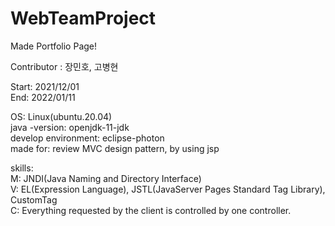 # WebTeamProject

Made Portfolio Page!

Contributor : 장민호, 고병현

Start: 2021/12/01 \
End: 2022/01/11

OS: Linux(ubuntu.20.04)\
java -version: openjdk-11-jdk\
develop environment: eclipse-photon\
made for: review MVC design pattern, by using jsp

skills:\
  M: JNDI(Java Naming and Directory Interface)\
  V: EL(Expression Language), JSTL(JavaServer Pages Standard Tag Library), CustomTag\
  C: Everything requested by the client is controlled by one controller. 


